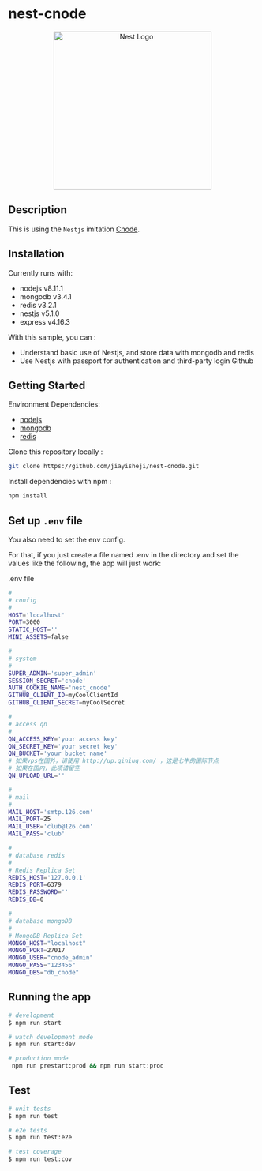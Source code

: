 # nest-cnode
<p align="center">
  <a href="http://nestjs.com/" target="blank"><img src="https://nestjs.com/img/logo_text.svg" width="320" alt="Nest Logo" /></a>
</p>

## Description

This is using the `Nestjs` imitation [Cnode](https://cnodejs.org).

## Installation

Currently runs with:

- nodejs v8.11.1
- mongodb v3.4.1
- redis v3.2.1
- nestjs v5.1.0
- express v4.16.3

With this sample, you can :

- Understand basic use of Nestjs, and store data with mongodb and redis
- Use Nestjs with passport for authentication and third-party login Github

## Getting Started

Environment Dependencies:

- [nodejs](http://nodejs.cn/)
- [mongodb](https://www.mongodb.com/)
- [redis](https://redis.io/)

Clone this repository locally :

``` bash
git clone https://github.com/jiayisheji/nest-cnode.git
```

Install dependencies with npm :

``` bash
npm install
```

## Set up `.env` file

You also need to set the env config.

For that, if you just create a file named .env in the directory and set the values like the following, the app will just work:

.env file

````bash
#
# config
#
HOST='localhost'
PORT=3000
STATIC_HOST=''
MINI_ASSETS=false

#
# system
#
SUPER_ADMIN='super_admin'
SESSION_SECRET='cnode'
AUTH_COOKIE_NAME='nest_cnode'
GITHUB_CLIENT_ID=myCoolClientId
GITHUB_CLIENT_SECRET=myCoolSecret

#
# access qn
#
QN_ACCESS_KEY='your access key'
QN_SECRET_KEY='your secret key'
QN_BUCKET='your bucket name'
# 如果vps在国外，请使用 http://up.qiniug.com/ ，这是七牛的国际节点
# 如果在国内，此项请留空
QN_UPLOAD_URL=''

#
# mail
#
MAIL_HOST='smtp.126.com'
MAIL_PORT=25
MAIL_USER='club@126.com'
MAIL_PASS='club'

#
# database redis
#
# Redis Replica Set
REDIS_HOST='127.0.0.1'
REDIS_PORT=6379
REDIS_PASSWORD=''
REDIS_DB=0

#
# database mongoDB
#
# MongoDB Replica Set
MONGO_HOST="localhost"
MONGO_PORT=27017
MONGO_USER="cnode_admin"
MONGO_PASS="123456"
MONGO_DBS="db_cnode"
````

## Running the app

```bash
# development
$ npm run start

# watch development mode
$ npm run start:dev

# production mode
 npm run prestart:prod && npm run start:prod
```

## Test

```bash
# unit tests
$ npm run test

# e2e tests
$ npm run test:e2e

# test coverage
$ npm run test:cov
```